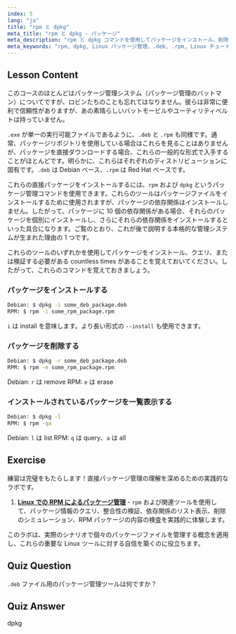 ```yaml
---
index: 5
lang: "ja"
title: "rpm と dpkg"
meta_title: "rpm と dpkg - パッケージ"
meta_description: "rpm と dpkg コマンドを使用してパッケージをインストール、削除、一覧表示する方法を学びます。.deb および.rpm ファイルの直接パッケージ管理を理解します。Linux の旅を始めましょう！"
meta_keywords: "rpm, dpkg, Linux パッケージ管理，.deb, .rpm, Linux チュートリアル，初心者ガイド，パッケージインストール"
---
```


## Lesson Content

このコースのほとんどはパッケージ管理システム（パッケージ管理のバットマン）についてですが、ロビンたちのことも忘れてはなりません。彼らは非常に便利で信頼性がありますが、あの素晴らしいバットモービルやユーティリティベルトは持っていません。

`.exe` が単一の実行可能ファイルであるように、`.deb` と `.rpm` も同様です。通常、パッケージリポジトリを使用している場合はこれらを見ることはありませんが、パッケージを直接ダウンロードする場合、これらの一般的な形式で入手することがほとんどです。明らかに、これらはそれぞれのディストリビューションに固有です。`.deb` は Debian ベース、`.rpm` は Red Hat ベースです。

これらの直接パッケージをインストールするには、`rpm` および `dpkg` というパッケージ管理コマンドを使用できます。これらのツールはパッケージファイルをインストールするために使用されますが、パッケージの依存関係はインストールしません。したがって、パッケージに 10 個の依存関係がある場合、それらのパッケージを個別にインストールし、さらにそれらの依存関係をインストールするといった具合になります。ご覧のとおり、これが後で説明する本格的な管理システムが生まれた理由の 1 つです。

これらのツールのいずれかを使用してパッケージをインストール、クエリ、または検証する必要がある countless times があることを覚えておいてください。したがって、これらのコマンドを覚えておきましょう。

### パッケージをインストールする

```bash
Debian: $ dpkg -i some_deb_package.deb
RPM: $ rpm -i some_rpm_package.rpm
```

`i` は install を意味します。より長い形式の `--install` も使用できます。

### パッケージを削除する

```bash
Debian: $ dpkg -r some_deb_package.deb
RPM: $ rpm -e some_rpm_package.rpm
```

Debian: `r` は remove
RPM: `e` は erase

### インストールされているパッケージを一覧表示する

```bash
Debian: $ dpkg -l
RPM: $ rpm -qa
```

Debian: `l` は list
RPM: `q` は query、`a` は all

## Exercise

練習は完璧をもたらします！直接パッケージ管理の理解を深めるための実践的なラボです。

1. **[Linux での RPM によるパッケージ管理](https://labex.io/ja/labs/rhel-managing-packages-with-rpm-in-linux-590868)** - `rpm` および関連ツールを使用して、パッケージ情報のクエリ、整合性の検証、依存関係のリスト表示、削除のシミュレーション、RPM パッケージの内容の検査を実践的に体験します。

このラボは、実際のシナリオで個々のパッケージファイルを管理する概念を適用し、これらの重要な Linux ツールに対する自信を築くのに役立ちます。

## Quiz Question

`.deb` ファイル用のパッケージ管理ツールは何ですか？

## Quiz Answer

dpkg
